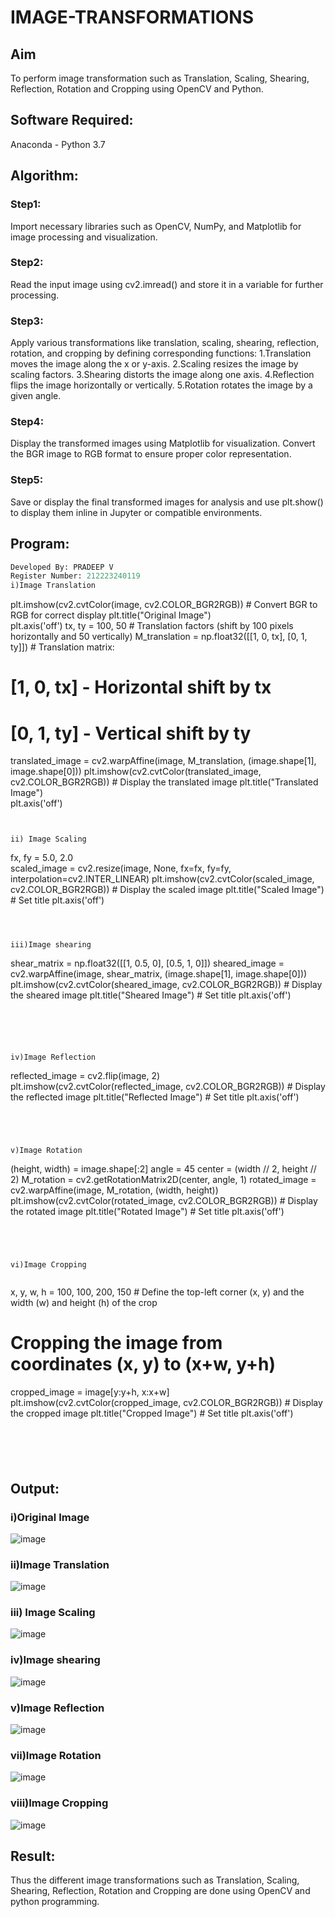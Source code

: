 # IMAGE-TRANSFORMATIONS


## Aim
To perform image transformation such as Translation, Scaling, Shearing, Reflection, Rotation and Cropping using OpenCV and Python.

## Software Required:
Anaconda - Python 3.7

## Algorithm:
### Step1:
Import necessary libraries such as OpenCV, NumPy, and Matplotlib for image processing and visualization.

### Step2:
Read the input image using cv2.imread() and store it in a variable for further processing.

### Step3:
Apply various transformations like translation, scaling, shearing, reflection, rotation, and cropping by defining corresponding functions:
1.Translation moves the image along the x or y-axis. 2.Scaling resizes the image by scaling factors. 3.Shearing distorts the image along one axis. 4.Reflection flips the image horizontally or vertically. 5.Rotation rotates the image by a given angle.

### Step4:

Display the transformed images using Matplotlib for visualization. Convert the BGR image to RGB format to ensure proper color representation.


### Step5:
Save or display the final transformed images for analysis and use plt.show() to display them inline in Jupyter or compatible environments.

## Program:
```python
Developed By: PRADEEP V
Register Number: 212223240119
i)Image Translation

```


plt.imshow(cv2.cvtColor(image, cv2.COLOR_BGR2RGB))  # Convert BGR to RGB for correct display
plt.title("Original Image")  
plt.axis('off')
tx, ty = 100, 50  # Translation factors (shift by 100 pixels horizontally and 50 vertically)
M_translation = np.float32([[1, 0, tx], [0, 1, ty]])  # Translation matrix: 
# [1, 0, tx] - Horizontal shift by tx
# [0, 1, ty] - Vertical shift by ty
translated_image = cv2.warpAffine(image, M_translation, (image.shape[1], image.shape[0]))
plt.imshow(cv2.cvtColor(translated_image, cv2.COLOR_BGR2RGB))  # Display the translated image
plt.title("Translated Image")  
plt.axis('off')     
```


ii) Image Scaling

```

fx, fy = 5.0, 2.0  
scaled_image = cv2.resize(image, None, fx=fx, fy=fy, interpolation=cv2.INTER_LINEAR)
plt.imshow(cv2.cvtColor(scaled_image, cv2.COLOR_BGR2RGB))  # Display the scaled image
plt.title("Scaled Image")  # Set title
plt.axis('off')
```



iii)Image shearing

```

shear_matrix = np.float32([[1, 0.5, 0], [0.5, 1, 0]])
sheared_image = cv2.warpAffine(image, shear_matrix, (image.shape[1], image.shape[0]))
plt.imshow(cv2.cvtColor(sheared_image, cv2.COLOR_BGR2RGB))  # Display the sheared image
plt.title("Sheared Image")  # Set title
plt.axis('off')

```





iv)Image Reflection

```


reflected_image = cv2.flip(image, 2)
plt.imshow(cv2.cvtColor(reflected_image, cv2.COLOR_BGR2RGB))  # Display the reflected image
plt.title("Reflected Image")  # Set title
plt.axis('off')


```




v)Image Rotation

```

(height, width) = image.shape[:2] 
angle = 45
center = (width // 2, height // 2)
M_rotation = cv2.getRotationMatrix2D(center, angle, 1)
rotated_image = cv2.warpAffine(image, M_rotation, (width, height))
plt.imshow(cv2.cvtColor(rotated_image, cv2.COLOR_BGR2RGB))  # Display the rotated image
plt.title("Rotated Image")  # Set title
plt.axis('off')

```




vi)Image Cropping


```


x, y, w, h = 100, 100, 200, 150  # Define the top-left corner (x, y) and the width (w) and height (h) of the crop
# Cropping the image from coordinates (x, y) to (x+w, y+h)
cropped_image = image[y:y+h, x:x+w]
plt.imshow(cv2.cvtColor(cropped_image, cv2.COLOR_BGR2RGB))  # Display the cropped image
plt.title("Cropped Image")  # Set title
plt.axis('off')

```





```
## Output:

### i)Original Image
![image](https://github.com/user-attachments/assets/7f5cb561-0a98-4ca9-940a-56421cf807bb)


### ii)Image Translation
![image](https://github.com/user-attachments/assets/a83abc86-c683-45ac-9823-47a380804986)



### iii) Image Scaling

![image](https://github.com/user-attachments/assets/93fc4625-942e-499b-afd8-a6918f9069df)


### iv)Image shearing
![image](https://github.com/user-attachments/assets/43e621f0-38fb-48f7-92e2-6817f31fb72e)



### v)Image Reflection
![image](https://github.com/user-attachments/assets/90ca5af6-0644-4ce6-bd9c-b359e2580438)




###  vii)Image Rotation

![image](https://github.com/user-attachments/assets/549f7b81-4267-4504-884e-d4127ce933ff)


### viii)Image Cropping


![image](https://github.com/user-attachments/assets/c45dc869-316d-4f8c-99c3-0ed0d1e5e3b2)



## Result: 

Thus the different image transformations such as Translation, Scaling, Shearing, Reflection, Rotation and Cropping are done using OpenCV and python programming.
